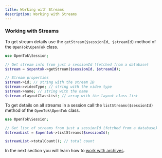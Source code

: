 ```yaml
---
title: Working with Streams
description: Working with Streams
---
```


### Working with Streams

To get stream details use the `getStream($sessionId, $streamId)` method of the `OpenTok\OpenTok` class.


```php
use OpenTok\Session;

// Get stream info from just a sessionId (fetched from a database)
$stream = $opentok->getStream($sessionId, $streamId);

// Stream properties
$stream->id; // string with the stream ID
$stream->videoType; // string with the video type
$stream->name; // string with the name
$stream->layoutClassList; // array with the layout class list
```

To get details on all streams in a session call the `listStreams($sessionId)` method of the `OpenTok\OpenTok` class.

```php
use OpenTok\Session;

// Get list of streams from just a sessionId (fetched from a database)
$streamList = $opentok->listStreams($sessionId);

$streamList->totalCount(); // total count
```

In the next section you will learn how to [work with archives](/video/tutorials/server-side-setup/video/server-side/php/archives/php).